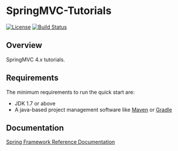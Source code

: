 # SpringMVC-Tutorials
[![License](https://img.shields.io/badge/license-Apache%202-green.svg)](https://www.apache.org/licenses/LICENSE-2.0) [![Build Status](https://travis-ci.org/TiFG/springmvc-tutorials.svg?branch=master)](https://travis-ci.org/TiFG/springmvc-tutorials)


## Overview
SpringMVC 4.x tutorials.

## Requirements
The minimum requirements to run the quick start are:
* JDK 1.7 or above
* A java-based project management software like [Maven](https://maven.apache.org/) or [Gradle](http://gradle.org/)

## Documentation
[Spring Framework Reference Documentation](http://docs.spring.io/spring/docs/current/spring-framework-reference/htmlsingle/)